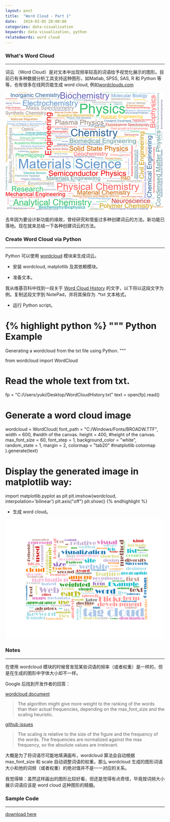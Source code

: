 ```yaml
---
layout: post
title:  "Word Cloud - Part 1"
date:   2019-03-05 20:00:00
categories: data-visualization
keywords: data visualization, python
relatedwords: word cloud
---
```


<h3>What's Word Cloud</h3>
<hr/>

词云 （Word Cloud）是对文本中出现频率较高的词语给予视觉化展示的图形。目前已有多种数据分析工具支持这种图形，如Matlab, SPSS, SAS, R 和 Python 等等，也有很多在线网页能生成 word cloud, 例如[wordclouds.com](https://www.wordclouds.com/)

<img src="/static/projects/Word_Cloud.png" alt="Word Cloud Example" text-align="center" width="500" height="375" />

去年因为要设计新功能的缘故，曾经研究和借鉴过多种创建词云的方法。新功能已落地。现在就来总结一下各种创建词云的方法。


<h3>Create Word Cloud via Python</h3>
<hr/>

Python 可以使用 [wordcloud](https://amueller.github.io/word_cloud/index.html) 模块来生成词云。

* 安装 wordcloud, matplotlib 及其依赖模块。

* 准备文本。

我从维基百科中找到一段关于 [Word Cloud History](https://en.wikipedia.org/wiki/Tag_cloud#History) 的文字，以下将以这段文字为例。复制这段文字到 NotePad，并将其保存为 .*txt 文本格式。

* 运行 Python script。

{% highlight python %} 
"""
Python Example
===============
Generating a wordcloud from the txt file using Python.
"""

from wordcloud import WordCloud

# Read the whole text from txt.
fp = "C:/Users/yuki/Desktop/WordCloudHistory.txt"
text = open(fp).read()

# Generate a word cloud image
wordcloud = WordCloud(
font_path = "C:/Windows/Fonts/BROADW.TTF", 
width = 600, #width of the canvas.
height = 400, #height of the canvas.
max_font_size = 60,
font_step = 1,
background_color = "white",
random_state = 1,
margin = 2,
colormap = "tab20" #matplotlib colormap
).generate(text)

# Display the generated image in matplotlib way:
import matplotlib.pyplot as plt
plt.imshow(wordcloud, interpolation='bilinear')
plt.axis("off")
plt.show()
{% endhighlight %}

* 生成 word cloud。

![Word Cloud Python](\assets\2019-03-01-word-cloud\WordCloudPython.png)


<h3>Notes</h3>
<hr/>
在使用 wordcloud 模块的时候曾发现某些词语的频率（或者权重）是一样的，但是在生成的图形中字体大小却不一样。

Google 后找到开发作者的回答：

[wordcloud document](https://amueller.github.io/word_cloud/generated/wordcloud.WordCloud.html)
<blockquote>
The algorithm might give more weight to the ranking of the words than their actual frequencies, depending on the max_font_size and the scaling heuristic.
</blockquote>

[github issues](https://github.com/amueller/word_cloud/issues/318)
<blockquote>
The scaling is relative to the size of the figure and the frequency of the words. The frequencies are normalized against the max frequency, so the absolute values are irrelevant.
</blockquote>

大概是为了将词语尽可能地填满画布，wordcloud 算法会自动根据 max_font_size 和 scale 自动调整词语的权重。那么 wordcloud 生成的图形词语大小和他的词频（或者权重）的绝对值并不是一一对应的关系。

我觉得嘛：虽然这样画出的图形比较好看，但还是觉得有点奇怪，毕竟按词频大小展示词语应该是 word cloud 这种图形的精髓。

<h3>Sample Code</h3>
<hr/>

[download here](\assets\2019-03-01-word-cloud\WordCloudPython.zip)


